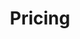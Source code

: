 ---
title: Pricing
layout: pricing
draft: false
plans:
- title: Tune Up
  subtitle: Prices will vary based on the needs of the piano and the services required!
  price: 165 - $315
  type: service
  features:
    - Professional Tuning
    - Key Cleaning
    - Piano Evaluations
    - Etc.
  button:
    label: Get in touch for an estimate!
    link: "/contact"

call_to_action:
  title: Questions?
  content: Unsure of what services your piano might need? Just give me a call!
  image: '/images/questions-pana-animated.svg'
  button:
    enable: true
    label: "Contact Me"
    link: "/contact"
    
---